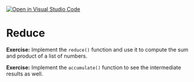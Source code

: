 [![Open in Visual Studio Code](https://classroom.github.com/assets/open-in-vscode-c66648af7eb3fe8bc4f294546bfd86ef473780cde1dea487d3c4ff354943c9ae.svg)](https://classroom.github.com/online_ide?assignment_repo_id=8818050&assignment_repo_type=AssignmentRepo)
# Reduce


**Exercise:** Implement the `reduce()` function and use it to compute the sum and product of a list of numbers.

**Exercise:** Implement the `accumulate()` function to see the intermediate results as well.



